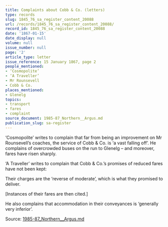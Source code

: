 ```yaml
---
title: Complaints about Cobb & Co. (letters)
type: records
slug: 1845_76_sa_register_content_20088
url: /records/1845_76_sa_register_content_20088/
record_id: 1845_76_sa_register_content_20088
date: '1867-01-15'
date_display: null
volume: null
issue_number: null
page: '2'
article_type: letter
issue_reference: 15 January 1867, page 2
people_mentioned:
- ‘Cosmopolite’
- ‘A Traveller’
- Mr Rounsevell
- Cobb & Co.
places_mentioned:
- Glenelg
topics:
- transport
- fares
- complaint
source_document: 1985-87_Northern__Argus.md
publication_slug: sa-register
---
```


‘Cosmopolite’ writes to complain that far from being an improvement on Mr Rounsevell’s coaches, the service of Cobb & Co. is ‘a vast falling off’.  He complains of overcrowded buses on the run to Glenelg – and moreover, fares have risen sharply.

‘A Traveller’ writes to complain that Cobb & Co.’s promises of reduced fares have not been kept:

Their charges are the ‘reverse of moderate’, which is what they promised to deliver.

[Instances of their fares are then cited.]

He also complains that accommodation in their conveyances is ‘generally very inferior’.

Source: [1985-87_Northern__Argus.md](/downloads/markdown/1985-87_Northern__Argus.md)
